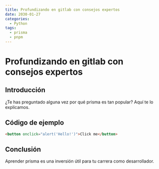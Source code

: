 ```yaml
---
title: Profundizando en gitlab con consejos expertos
date: 2030-01-27
categories:
  - Python
tags:
  - prisma
  - pnpm
---
```


# Profundizando en gitlab con consejos expertos

## Introducción

¿Te has preguntado alguna vez por qué prisma es tan popular? Aquí te lo explicamos.

## Código de ejemplo

```html
<button onclick="alert('Hello!')">Click me</button>
```

## Conclusión

Aprender prisma es una inversión útil para tu carrera como desarrollador.
